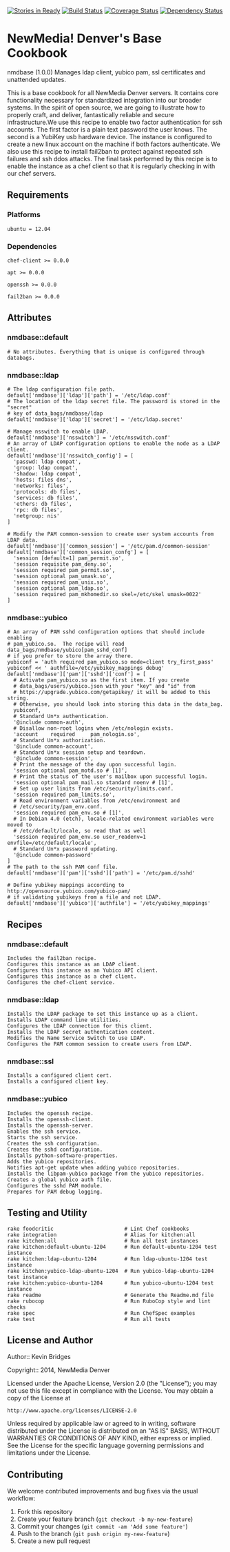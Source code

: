 [![Stories in Ready](https://badge.waffle.io/newmediadenver/nmdbase.png?label=ready&title=Ready)](https://waffle.io/newmediadenver/nmdbase)
[![Build Status](https://travis-ci.org/newmediadenver/nmdbase.svg?branch=master)](https://travis-ci.org/newmediadenver/nmdbase) [![Coverage Status](https://coveralls.io/repos/newmediadenver/nmdbase/badge.png?branch=master)](https://coveralls.io/r/newmediadenver/nmdbase?branch=master) [![Dependency Status](https://gemnasium.com/newmediadenver/nmdbase.svg)](https://gemnasium.com/newmediadenver/nmdbase)

NewMedia! Denver's Base Cookbook
=============================

nmdbase (1.0.0) Manages ldap client, yubico pam, ssl certificates and unattended updates.

This is a base cookbook for all NewMedia Denver servers. It contains core functionality necessary for standardized integration into our broader systems. In the spirit of open source, we are going to illustrate how to properly craft, and deliver, fantastically reliable and secure infrastructure.We use this recipe to enable two factor authentication for ssh accounts. The first factor is a plain text password the user knows. The second is a YubiKey usb hardware device. The instance is configured to create a new linux account on the machine if both factors authenticate. We also use this recipe to install fail2ban to protect against repeated ssh failures and ssh ddos attacks. The final task performed by this recipe is to enable the instance as a chef client so that it is regularly checking in with our chef servers.

Requirements
------------

### Platforms

`ubuntu = 12.04`

### Dependencies

`chef-client >= 0.0.0`

`apt >= 0.0.0`

`openssh >= 0.0.0`

`fail2ban >= 0.0.0`


Attributes
----------

### nmdbase::default
    # No attributes. Everything that is unique is configured through databags.
    
### nmdbase::ldap
    # The ldap configuration file path.
    default['nmdbase']['ldap']['path'] = '/etc/ldap.conf'
    # The location of the ldap secret file. The password is stored in the "secret"
    # key of data_bags/nmdbase/ldap
    default['nmdbase']['ldap']['secret'] = '/etc/ldap.secret'
    
    # Manage nsswitch to enable LDAP.
    default['nmdbase']['nsswitch'] = '/etc/nsswitch.conf'
    # An array of LDAP configuration options to enable the node as a LDAP client.
    default['nmdbase']['nsswitch_config'] = [
      'passwd: ldap compat',
      'group: ldap compat',
      'shadow: ldap compat',
      'hosts: files dns',
      'networks: files',
      'protocols: db files',
      'services: db files',
      'ethers: db files',
      'rpc: db files',
      'netgroup: nis'
    ]
    
    # Modify the PAM common-session to create user system accounts from LDAP data.
    default['nmdbase']['common_session'] = '/etc/pam.d/common-session'
    default['nmdbase']['common_session_confg'] = [
      'session [default=1] pam_permit.so',
      'session requisite pam_deny.so',
      'session required pam_permit.so',
      'session optional pam_umask.so',
      'session required pam_unix.so',
      'session optional pam_ldap.so',
      'session required pam_mkhomedir.so skel=/etc/skel umask=0022'
    ]
    
### nmdbase::yubico
    # An array of PAM sshd configuration options that should include enabling
    # pam_yubico.so.  The recipe will read data_bags/nmdbase/yubico[pam_sshd_conf]
    # if you prefer to store the array there.
    yubiconf = 'auth required pam_yubico.so mode=client try_first_pass'
    yubiconf << ' authfile=/etc/yubikey_mappings debug'
    default['nmdbase']['pam']['sshd']['conf'] = [
      # Activate pam_yubico.so as the first item. If you create
      # data_bags/users/yubico.json with your "key" and "id" from
      # https://upgrade.yubico.com/getapikey/ it will be added to this string.
      # Otherwise, you should look into storing this data in the data_bag.
      yubiconf,
      # Standard Un*x authentication.
      '@include common-auth',
      # Disallow non-root logins when /etc/nologin exists.
      'account    required     pam_nologin.so',
      # Standard Un*x authorization.
      '@include common-account',
      # Standard Un*x session setup and teardown.
      '@include common-session',
      # Print the message of the day upon successful login.
      'session optional pam_motd.so # [1]',
      # Print the status of the user's mailbox upon successful login.
      'session optional pam_mail.so standard noenv # [1]',
      # Set up user limits from /etc/security/limits.conf.
      'session required pam_limits.so',
      # Read environment variables from /etc/environment and
      # /etc/security/pam_env.conf.
      'session required pam_env.so # [1]',
      # In Debian 4.0 (etch), locale-related environment variables were moved to
      # /etc/default/locale, so read that as well
      'session required pam_env.so user_readenv=1 envfile=/etc/default/locale',
      # Standard Un*x password updating.
      '@include common-password'
    ]
    # The path to the ssh PAM conf file.
    default['nmdbase']['pam']['sshd']['path'] = '/etc/pam.d/sshd'
    
    # Define yubikey mappings according to http://opensource.yubico.com/yubico-pam/
    # if validating yubikeys from a file and not LDAP.
    default['nmdbase']['yubico']['authfile'] = '/etc/yubikey_mappings'

Recipes
-------

### nmdbase::default
    Includes the fail2ban recipe.
    Configures this instance as an LDAP client.
    Configures this instance as an Yubico API client.
    Configures this instance as a chef client.
    Configures the chef-client service.
### nmdbase::ldap
    Installs the LDAP package to set this instance up as a client.
    Installs LDAP command line utilities.
    Configures the LDAP connection for this client.
    Installs the LDAP secret authentication content.
    Modifies the Name Service Switch to use LDAP.
    Configures the PAM common session to create users from LDAP.
### nmdbase::ssl
    Installs a configured client cert.
    Installs a configured client key.
### nmdbase::yubico
    Includes the openssh recipe.
    Installs the openssh-client.
    Installs the openssh-server.
    Enables the ssh service.
    Starts the ssh service.
    Creates the ssh configuration.
    Creates the sshd configuration.
    Installs python-software-properties.
    Adds the yubico repositories.
    Notifies apt-get update when adding yubico repositories.
    Installs the libpam-yubico package from the yubico repositories.
    Creates a global yubico auth file.
    Configures the sshd PAM module.
    Prepares for PAM debug logging.


Testing and Utility
-------

    rake foodcritic                       # Lint Chef cookbooks
    rake integration                      # Alias for kitchen:all
    rake kitchen:all                      # Run all test instances
    rake kitchen:default-ubuntu-1204      # Run default-ubuntu-1204 test instance
    rake kitchen:ldap-ubuntu-1204         # Run ldap-ubuntu-1204 test instance
    rake kitchen:yubico-ldap-ubuntu-1204  # Run yubico-ldap-ubuntu-1204 test instance
    rake kitchen:yubico-ubuntu-1204       # Run yubico-ubuntu-1204 test instance
    rake readme                           # Generate the Readme.md file
    rake rubocop                          # Run RuboCop style and lint checks
    rake spec                             # Run ChefSpec examples
    rake test                             # Run all tests


License and Author
------------------

Author:: Kevin Bridges

Copyright:: 2014, NewMedia Denver

Licensed under the Apache License, Version 2.0 (the "License");
you may not use this file except in compliance with the License.
You may obtain a copy of the License at

    http://www.apache.org/licenses/LICENSE-2.0

Unless required by applicable law or agreed to in writing, software
distributed under the License is distributed on an "AS IS" BASIS,
WITHOUT WARRANTIES OR CONDITIONS OF ANY KIND, either express or implied.
See the License for the specific language governing permissions and
limitations under the License.

Contributing
------------

We welcome contributed improvements and bug fixes via the usual workflow:

1. Fork this repository
2. Create your feature branch (`git checkout -b my-new-feature`)
3. Commit your changes (`git commit -am 'Add some feature'`)
4. Push to the branch (`git push origin my-new-feature`)
5. Create a new pull request
